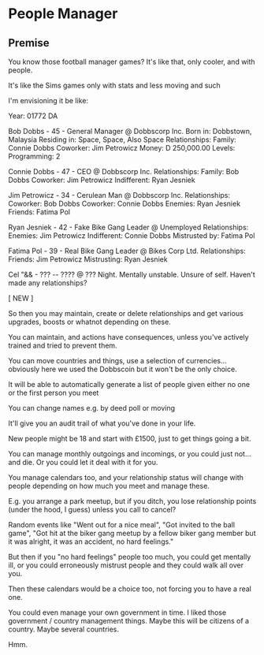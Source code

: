 # People Manager

## Premise

You know those football manager games? It's like that, only cooler, and with people.

It's like the Sims games only with stats and less moving and such

I'm envisioning it be like:

Year: 01772 DA

Bob Dobbs - 45 - General Manager @ Dobbscorp Inc.
    Born in: Dobbstown, Malaysia
    Residing in: Space, Space, Also Space
    Relationships:
        Family: Connie Dobbs
        Coworker: Jim Petrowicz
    Money: D 250,000.00
    Levels:
        Programming: 2

Connie Dobbs - 47 - CEO @ Dobbscorp Inc.
    Relationships:
        Family: Bob Dobbs
        Coworker: Jim Petrowicz
        Indifferent: Ryan Jesniek

Jim Petrowicz - 34 - Cerulean Man @ Dobbscorp Inc.
    Relationships:
        Coworker: Bob Dobbs
        Coworker: Connie Dobbs
        Enemies: Ryan Jesniek
        Friends: Fatima Pol

Ryan Jesniek - 42 - Fake Bike Gang Leader @ Unemployed
    Relationships:
        Enemies: Jim Petrowicz
        Indifferent: Connie Dobbs
        Mistrusted by: Fatima Pol

Fatima Pol - 39 - Real Bike Gang Leader @ Bikes Corp Ltd.
    Relationships:
        Friends: Jim Petrowicz
        Mistrusting: Ryan Jesniek

Cel "&& - ??? -- ???? @ ??? Night.
    Mentally unstable. Unsure of self.
    Haven't made any relationships?

[ NEW ]

So then you may maintain, create or delete relationships and get various upgrades, boosts or whatnot depending on these.

You can maintain, and actions have consequences, unless you've actively trained and tried to prevent them.

You can move countries and things, use a selection of currencies... obviously here we used the Dobbscoin but it won't be the only choice.

It will be able to automatically generate a list of people given either no one or the first person you meet

You can change names e.g. by deed poll or moving

It'll give you an audit trail of what you've done in your life.

New people might be 18 and start with £1500, just to get things going a bit.

You can manage monthly outgoings and incomings, or you could just not... and die. Or you could let it deal with it for you.

You manage calendars too, and your relationship status will change with people depending on how much you meet and manage these.

E.g. you arrange a park meetup, but if you ditch, you lose relationship points (under the hood, I guess) unless you call to cancel?

Random events like "Went out for a nice meal", "Got invited to the ball game", "Got hit at the biker gang meetup by a fellow biker gang member but it was alright, it was an accident, no hard feelings."

But then if you "no hard feelings" people too much, you could get mentally ill, or you could erroneously mistrust people and they could walk all over you.

Then these calendars would be a choice too, not forcing you to have a real one.

You could even manage your own government in time. I liked those government / country management things. Maybe this will be citizens of a country. Maybe several countries.

Hmm.